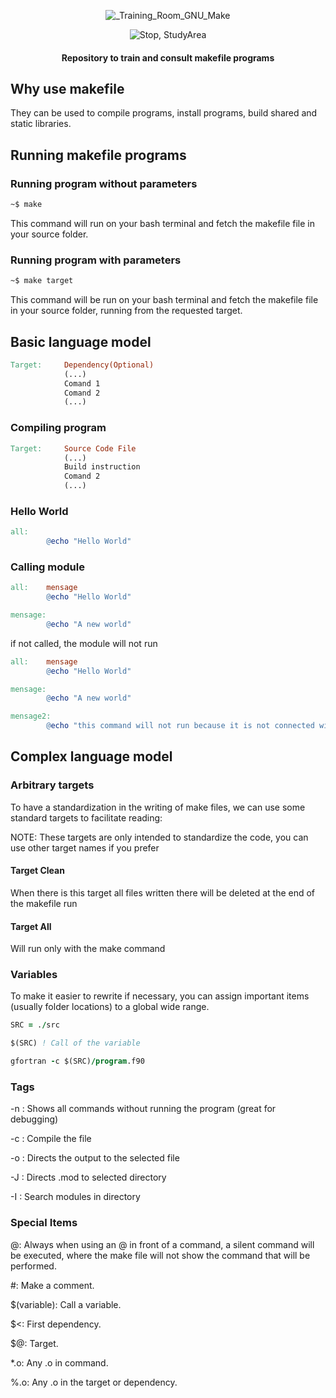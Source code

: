 <div align="center">

![_Training_Room_GNU_Make](https://user-images.githubusercontent.com/63831714/137644071-31bc2eda-cbfb-458f-ace4-726ed70b859a.png)



![Stop, StudyArea](https://user-images.githubusercontent.com/63831714/137644059-3b055353-eaa2-4ec9-bf5a-a1fe6088100d.png)



#### Repository to train and consult makefile programs 


<div align="left">

## Why use makefile

They can be used to compile programs, install programs, build shared and static libraries.



## Running makefile programs

### Running program without parameters

```bash
~$ make
```

This command will run on your bash terminal and fetch the makefile file in your source folder.



### Running program with parameters

```bash
~$ make target
```

This command will be run on your bash terminal and fetch the makefile file in your source folder, running from the requested target.



## Basic language model

```makefile
Target:		Dependency(Optional)
			(...)
			Comand 1
			Comand 2
			(...)
```



### Compiling program

```makefile
Target:		Source Code File
			(...)
			Build instruction 
			Comand 2
			(...)
```



### Hello World

```makefile
all:		
		@echo "Hello World"
```



### Calling module

```makefile
all:	mensage
		@echo "Hello World"

mensage:
		@echo "A new world"
```

if not called, the module will not run

```makefile
all:	mensage
		@echo "Hello World"

mensage:
		@echo "A new world"

mensage2:
		@echo "this command will not run because it is not connected with any other"
```



## Complex language model

### Arbitrary targets

To have a standardization in the writing of make files, we can use some standard targets to facilitate reading:

NOTE: These targets are only intended to standardize the code, you can use other target names if you prefer



#### Target Clean

When there is this target all files written there will be deleted at the end of the makefile run



#### Target All

Will run only with the make command



### Variables

To make it easier to rewrite if necessary, you can assign important items (usually folder locations) to a global wide range.

```fortran
SRC = ./src

$(SRC) ! Call of the variable

gfortran -c $(SRC)/program.f90
```



### Tags

-n : Shows all commands without running the program (great for debugging)

-c <File>: Compile the file

-o <File>: Directs the output to the selected file

-J <Folder>: Directs .mod to selected directory

-I <Folder>: Search modules in directory



### Special Items

@: Always when using an @ in front of a command, a silent command will be executed, where the make file will not show the command that will be performed.

#: Make a comment.

$(variable): Call a variable.  

$<: First dependency.

$@: Target.

*.o:  Any .o in command.

%.o: Any .o in the target or dependency.


